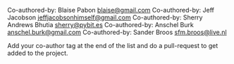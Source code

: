 Co-authored-by: Blaise Pabon <blaise@gmail.com>
Co-authored-by: Jeff Jacobson <jeffjacobsonhimself@gmail.com>
Co-authored-by: Sherry Andrews Bhutia <sherry@pybit.es>
Co-authored-by: Anschel Burk <anschel.burk@gmail.com>
Co-authored-by: Sander Broos <sfm.broos@live.nl>


Add your co-author tag at the end of the list and do a pull-request to get added to the project.